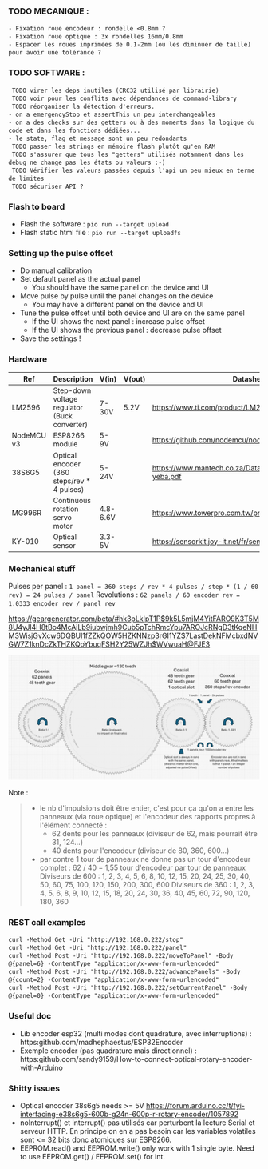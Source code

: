 ### TODO MECANIQUE :
```
- Fixation roue encodeur : rondelle <0.8mm ?
- Fixation roue optique : 3x rondelles 16mm/0.8mm
- Espacer les roues imprimées de 0.1-2mm (ou les diminuer de taille) pour avoir une tolérance ?
```

### TODO SOFTWARE :
```
 TODO virer les deps inutiles (CRC32 utilisé par librairie)
 TODO voir pour les conflits avec dépendances de command-library
 TODO réorganiser la détection d'erreurs.
- on a emergencyStop et assertThis un peu interchangeables
- on a des checks sur des getters ou à des moments dans la logique du code et dans les fonctions dédiées...
- le state, flag et message sont un peu redondants
 TODO passer les strings en mémoire flash plutôt qu'en RAM 
 TODO s'assurer que tous les "getters" utilisés notamment dans les debug ne change pas les états ou valeurs :-)
 TODO Vérifier les valeurs passées depuis l'api un peu mieux en terme de limites
 TODO sécuriser API ?
```

### Flash to board

- Flash the software : `pio run --target upload`
- Flash static html file : `pio run --target uploadfs`

### Setting up the pulse offset

- Do manual calibration
- Set default panel as the actual panel
    - You should have the same panel on the device and UI
- Move pulse by pulse until the panel changes on the device
    - You may have a different panel on the device and UI
- Tune the pulse offset until both device and UI are on the same panel
    - If the UI shows the next panel : increase pulse offset
    - If the UI shows the previous panel : decrease pulse offset
- Save the settings !

### Hardware

| Ref         | Description                                  | V(in)    | V(out) | Datasheet                                                      |
|-------------|----------------------------------------------|----------|--------|----------------------------------------------------------------|
| LM2596      | Step-down voltage regulator (Buck converter) | 7-30V    | 5.2V   | https://www.ti.com/product/LM2596                              |
| NodeMCU v3  | ESP8266 module                               | 5-9V     |        | https://github.com/nodemcu/nodemcu-devkit-v3.0                 |
| 38S6G5      | Optical encoder (360 steps/rev * 4 pulses)   | 5-24V    |        | https://www.mantech.co.za/Datasheets/Products/e38s_jz-yeba.pdf |
| MG996R      | Continuous rotation servo motor              | 4.8-6.6V |        | https://www.towerpro.com.tw/product/mg996r                     |
| KY-010      | Optical sensor                               | 3.3-5V   |        | https://sensorkit.joy-it.net/fr/sensorsky-010                  |

### Mechanical stuff

Pulses per panel : `1 panel = 360 steps / rev * 4 pulses / step * (1 / 60 rev) = 24 pulses / panel`
Revolutions : `62 panels / 60 encoder rev = 1.0333 encoder rev / panel rev`

https://geargenerator.com/beta/#hk3pLkIpT1P$9k5L5mjM4YitFARO9K3T5M8U4yJl4H8tBo4McAjLb9iubwjmh9Cub5pTchRmcYpu7AROJcRNgD3tKqeNHM3WisjGvXcw6DQBUl1fZZkQOW5HZKNNzp3rGI1YZ$7LastDekNFMcbxdNVGW7Z1knDcZkTHZKQoYbuqFSH2Y25WZJh$WVwuaH@FJE3

![Gears scheme](refs/gears-scheme.png)

Note : 

> - le nb d'impulsions doit être entier, c'est pour ça qu'on a entre les panneaux (via roue optique) et l'encodeur des rapports propres à l'élément connecté : 
>    - 62 dents pour les panneaux (diviseur de 62, mais pourrait être 31, 124...)
>    - 40 dents pour l'encodeur (diviseur de 80, 360, 600...)
> - par contre 1 tour de panneaux ne donne pas un tour d'encodeur complet : 62 / 40 = 1,55 tour d'encodeur par tour de panneaux
> Diviseurs de 600 : 1, 2, 3, 4, 5, 6, 8, 10, 12, 15, 20, 24, 25, 30, 40, 50, 60, 75, 100, 120, 150, 200, 300, 600
> Diviseurs de 360 : 1, 2, 3, 4, 5, 6, 8, 9, 10, 12, 15, 18, 20, 24, 30, 36, 40, 45, 60, 72, 90, 120, 180, 360

### REST call examples

```
curl -Method Get -Uri "http://192.168.0.222/stop"
curl -Method Get -Uri "http://192.168.0.222/panel"
curl -Method Post -Uri "http://192.168.0.222/moveToPanel" -Body @{panel=6} -ContentType "application/x-www-form-urlencoded"
curl -Method Post -Uri "http://192.168.0.222/advancePanels" -Body @{count=2} -ContentType "application/x-www-form-urlencoded"
curl -Method Post -Uri "http://192.168.0.222/setCurrentPanel" -Body @{panel=0} -ContentType "application/x-www-form-urlencoded"
```

### Useful doc

- Lib encoder esp32 (multi modes dont quadrature, avec interruptions) : https:github.com/madhephaestus/ESP32Encoder 
- Exemple encoder (pas quadrature mais directionnel) : https:github.com/sandy9159/How-to-connect-optical-rotary-encoder-with-Arduino

### Shitty issues 

- Optical encoder 38s6g5 needs >= 5V https://forum.arduino.cc/t/fyi-interfacing-e38s6g5-600b-g24n-600p-r-rotary-encoder/1057892
- noInterrupt() et interrupt() pas utilisés car perturbent la lecture Serial et serveur HTTP. En principe on en a pas besoin car les variables volatiles sont <= 32 bits donc atomiques sur ESP8266.
- EEPROM.read() and EEPROM.write() only work with 1 single byte. Need to use EEPROM.get() / EEPROM.set() for int.